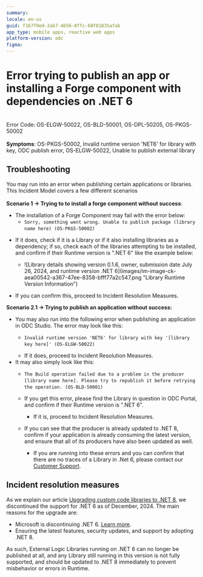 ```yaml
---
summary: 
locale: en-us
guid: f167f0ed-2ab7-4656-8ffc-68f01835afab
app_type: mobile apps, reactive web apps
platform-version: odc
figma:
---
```


<h1>Error trying to publish an app or installing a Forge component with dependencies on .NET 6</h1>

<p><br/>
Error Code: OS-ELGW-50022, OS-BLD-50001, OS-DPL-50205, OS-PKGS-50002<br/>
<br/>
<strong>Symptoms</strong>: OS-PKGS-50002, Invalid runtime version 'NET6' for library with key, ODC publish error, OS-ELGW-50022, Unable to publish external library</p>

<p> </p>

<h2>Troubleshooting</h2>

<p> </p>

<p>You may run into an error when publishing certain applications or libraries. This Incident Model covers a few different scenarios<br/>
<br/>
<strong>Scenario 1 -&gt; Trying to to install a forge component without success</strong>:</p>

<ul>
<li>The installation of a Forge Component may fail with the error below:
<ul>
<li><code class="editorCode">Sorry, something went wrong. Unable to publish package (library name here) (OS-PKGS-50002)</code></li>
</ul>
</li>
<li>
<p>If it does, check if it is a Library or if it also installing libraries as a dependency; if so, check each of the libraries attempting to be installed, and confirm if their Runtime version is ".NET 6" like the example below:</p>
<ul>
<li>
<p>![Library details showing version 0.1.6, owner, submission date July 26, 2024, and runtime version .NET 6](images/im-image-ck-aea00542-a367-47ee-8358-bfff77a2c547.png "Library Runtime Version Information")</p>
</li>
</ul>
</li>
<li>
<p>If you can confirm this, proceed to Incident Resolution Measures.</p>
</li>
</ul>

<p><strong>Scenario 2.1 -&gt; Trying to publish an application without success:</strong></p>

<ul>
<li>You may also run into the following error when publishing an application in ODC Studio. The error may look like this:
<ul>
<li>
<p><code class="editorCode">Invalid runtime version 'NET6' for library with key '[library key here]' (OS-ELGW-50022)</code></p>
</li>
<li>If it does, proceed to Incident Resolution Measures.</li>
</ul>
</li>
<li>It may also simply look like this:
<ul>
<li>
<p><code class="editorCode">The Build operation failed due to a problem in the producer [library name here]. Please try to republish it before retrying the operation. (OS-BLD-50001)</code></p>
</li>
<li>
<p>If you get this error, please find the Library in question in ODC Portal, and confirm if their Runtime version is ".NET 6".</p>
<ul>
<li>
<p>If it is, proceed to Incident Resolution Measures.</p>
</li>
</ul>
</li>
<li>
<p>If you can see that the producer is already updated to .NET 8, confirm if your application is already consuming the latest version, and ensure that all of its producers have also been updated as well.</p>
<ul>
<li>
<p>If you are running into these errors and you can confirm that there are no traces of a Library in .Net 6, please contact our <a href="https://success.outsystems.com/Support">Customer Support</a>. </p>
</li>
</ul>
</li>
</ul>
</li>
</ul>

<h2>Incident resolution measures</h2>

<p>As we explain our article <a href="https://success.outsystems.com/documentation/outsystems_developer_cloud/building_apps/extend_your_apps_with_custom_code/upgrading_custom_code_libraries_to_net_8/">Upgrading custom code libraries to .NET 8</a>, we discontinued the support for .NET 6 as of December, 2024. The main reasons for the upgrade are:</p>

<ul>
    <li>Microsoft is discontinuing .NET 6. <a href="https://learn.microsoft.com/en-us/lifecycle/products/microsoft-net-and-net-core" rel="noopener noreferrer" target="_blank">Learn more</a>.</li>
    <li>Ensuring the latest features, security updates, and support by adopting .NET 8.</li>
</ul>

<p>As such, External Logic Libraries running on .NET 6 can no longer be published at all, and any Library still running in this version is not fully supported, and should be updated to .NET 8 immediately to prevent misbehavior or errors in Runtime.</p>
